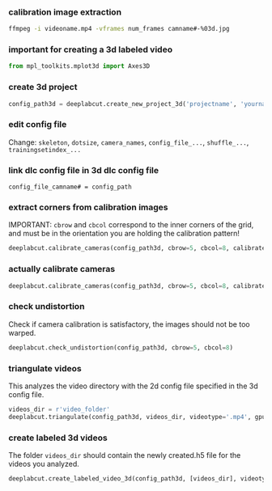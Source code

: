 ### calibration image extraction
```bash
ffmpeg -i videoname.mp4 -vframes num_frames camname#-%03d.jpg
```

### important for creating a 3d labeled video
```python
from mpl_toolkits.mplot3d import Axes3D
```

### create 3d project
```python
config_path3d = deeplabcut.create_new_project_3d('projectname', 'yourname', num_cameras=2)
````
### edit config file
Change:
`skeleton`, `dotsize`, `camera_names`, `config_file_...`, `shuffle_...`, `trainingsetindex_...`

### link dlc config file in 3d dlc config file
`config_file_camname# = config_path`

### extract corners from calibration images
IMPORTANT: `cbrow` and `cbcol` correspond to the inner corners of the grid, and must be in the orientation you are holding the calibration pattern!
```python
deeplabcut.calibrate_cameras(config_path3d, cbrow=5, cbcol=8, calibrate=False, alpha=1)
```

### actually calibrate cameras
```python
deeplabcut.calibrate_cameras(config_path3d, cbrow=5, cbcol=8, calibrate=True, alpha=1)
```

### check undistortion
Check if camera calibration is satisfactory, the images should not be too warped.
```python
deeplabcut.check_undistortion(config_path3d, cbrow=5, cbcol=8)
```

### triangulate videos
This analyzes the video directory with the 2d config file specified in the 3d config file.
```python
videos_dir = r'video_folder'
deeplabcut.triangulate(config_path3d, videos_dir, videotype='.mp4', gputouse=0, filterpredictions=True)
```

### create labeled 3d videos
The folder `videos_dir` should contain the newly created.h5 file for the videos you analyzed.
```python
deeplabcut.create_labeled_video_3d(config_path3d, [videos_dir], videotype='.mp4', trailpoints=10, view=[0,270])
```
